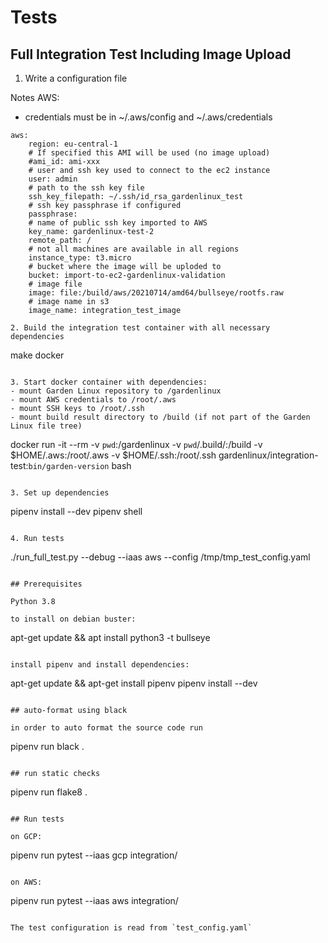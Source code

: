 # Tests

## Full Integration Test Including Image Upload

1. Write a configuration file

Notes AWS:
- credentials must be in ~/.aws/config and ~/.aws/credentials

```
aws:
    region: eu-central-1
    # If specified this AMI will be used (no image upload)
    #ami_id: ami-xxx
    # user and ssh key used to connect to the ec2 instance
    user: admin
    # path to the ssh key file
    ssh_key_filepath: ~/.ssh/id_rsa_gardenlinux_test
    # ssh key passphrase if configured
    passphrase:
    # name of public ssh key imported to AWS
    key_name: gardenlinux-test-2
    remote_path: /
    # not all machines are available in all regions
    instance_type: t3.micro
    # bucket where the image will be uploded to
    bucket: import-to-ec2-gardenlinux-validation
    # image file
    image: file:/build/aws/20210714/amd64/bullseye/rootfs.raw
    # image name in s3
    image_name: integration_test_image

2. Build the integration test container with all necessary dependencies

```
make docker
```

3. Start docker container with dependencies:
- mount Garden Linux repository to /gardenlinux
- mount AWS credentials to /root/.aws
- mount SSH keys to /root/.ssh
- mount build result directory to /build (if not part of the Garden Linux file tree)

```
docker run -it --rm  -v `pwd`:/gardenlinux -v `pwd`/.build/:/build -v $HOME/.aws:/root/.aws -v $HOME/.ssh:/root/.ssh  gardenlinux/integration-test:`bin/garden-version` bash
```

3. Set up dependencies

```
pipenv install --dev
pipenv shell
```

4. Run tests

```
./run_full_test.py --debug --iaas aws --config /tmp/tmp_test_config.yaml

```

## Prerequisites

Python 3.8

to install on debian buster:
```
apt-get update && apt install python3 -t bullseye
```

install pipenv and install dependencies:
```
apt-get update && apt-get install pipenv
pipenv install --dev
```

## auto-format using black

in order to auto format the source code run

```
pipenv run black .
```

## run static checks

```
pipenv run flake8 .
```

## Run tests

on GCP:

```
pipenv run pytest --iaas gcp integration/
```

on AWS:

```
pipenv run pytest --iaas aws integration/
```

The test configuration is read from `test_config.yaml`


